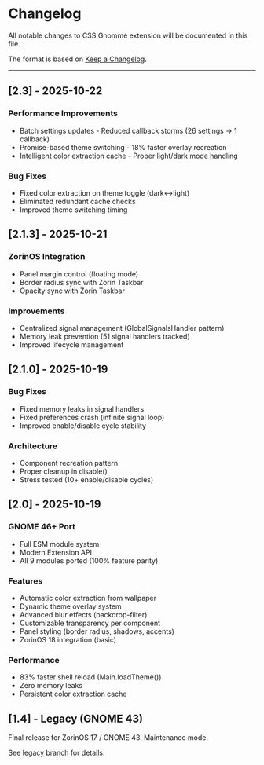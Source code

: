 # Changelog

All notable changes to CSS Gnommé extension will be documented in this file.

The format is based on [Keep a Changelog](https://keepachangelog.com/en/1.0.0/).

---

## [2.3] - 2025-10-22

### Performance Improvements

-   Batch settings updates - Reduced callback storms (26 settings → 1 callback)
-   Promise-based theme switching - 18% faster overlay recreation
-   Intelligent color extraction cache - Proper light/dark mode handling

### Bug Fixes

-   Fixed color extraction on theme toggle (dark↔light)
-   Eliminated redundant cache checks
-   Improved theme switching timing

## [2.1.3] - 2025-10-21

### ZorinOS Integration

-   Panel margin control (floating mode)
-   Border radius sync with Zorin Taskbar
-   Opacity sync with Zorin Taskbar

### Improvements

-   Centralized signal management (GlobalSignalsHandler pattern)
-   Memory leak prevention (51 signal handlers tracked)
-   Improved lifecycle management

## [2.1.0] - 2025-10-19

### Bug Fixes

-   Fixed memory leaks in signal handlers
-   Fixed preferences crash (infinite signal loop)
-   Improved enable/disable cycle stability

### Architecture

-   Component recreation pattern
-   Proper cleanup in disable()
-   Stress tested (10+ enable/disable cycles)

## [2.0] - 2025-10-19

### GNOME 46+ Port

-   Full ESM module system
-   Modern Extension API
-   All 9 modules ported (100% feature parity)

### Features

-   Automatic color extraction from wallpaper
-   Dynamic theme overlay system
-   Advanced blur effects (backdrop-filter)
-   Customizable transparency per component
-   Panel styling (border radius, shadows, accents)
-   ZorinOS 18 integration (basic)

### Performance

-   83% faster shell reload (Main.loadTheme())
-   Zero memory leaks
-   Persistent color extraction cache

## [1.4] - Legacy (GNOME 43)

Final release for ZorinOS 17 / GNOME 43. Maintenance mode.

See legacy branch for details.
